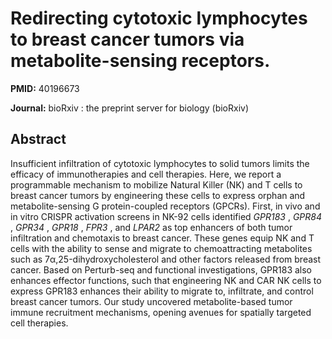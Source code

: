 # Redirecting cytotoxic lymphocytes to breast cancer tumors via metabolite-sensing receptors.

**PMID:** 40196673

**Journal:** bioRxiv : the preprint server for biology (bioRxiv)

## Abstract

Insufficient infiltration of cytotoxic lymphocytes to solid tumors limits the efficacy of
immunotherapies and cell therapies. Here, we report a programmable mechanism to mobilize Natural
Killer (NK) and T cells to breast cancer tumors by engineering these cells to express orphan and
metabolite-sensing G protein-coupled receptors (GPCRs). First, in vivo and in vitro CRISPR
activation screens in NK-92 cells identified <i>GPR183</i> , <i>GPR84</i> , <i>GPR34</i> ,
<i>GPR18</i> , <i>FPR3</i> , and <i>LPAR2</i> as top enhancers of both tumor infiltration and
chemotaxis to breast cancer. These genes equip NK and T cells with the ability to sense and migrate
to chemoattracting metabolites such as 7α,25-dihydroxycholesterol and other factors released from
breast cancer. Based on Perturb-seq and functional investigations, GPR183 also enhances effector
functions, such that engineering NK and CAR NK cells to express GPR183 enhances their ability to
migrate to, infiltrate, and control breast cancer tumors. Our study uncovered metabolite-based tumor
immune recruitment mechanisms, opening avenues for spatially targeted cell therapies.
